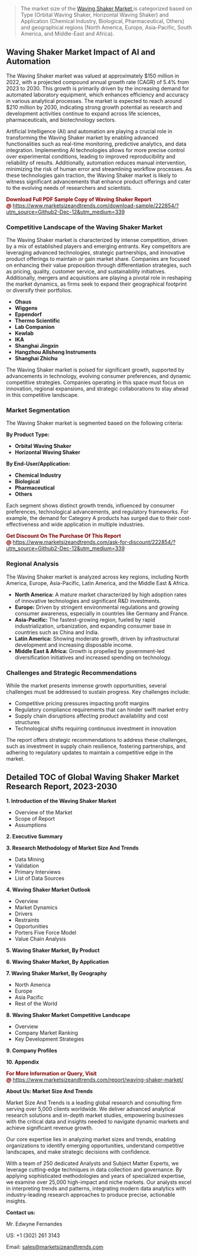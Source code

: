 <blockquote><p>The market size of the <a href="https://www.marketsizeandtrends.com/download-sample/222854/?utm_source=Github2-Dec-12&amp;utm_medium=339" target="_blank">Waving Shaker Market </a>is categorized based on Type (Orbital Waving Shaker, Horizontal Waving Shaker) and Application (Chemical Industry, Biological, Pharmaceutical, Others) and geographical regions (North America, Europe, Asia-Pacific, South America, and Middle-East and Africa).</p></blockquote><p><h2>Waving Shaker Market Impact of AI and Automation</h2><p>The Waving Shaker market was valued at approximately $150 million in 2022, with a projected compound annual growth rate (CAGR) of 5.4% from 2023 to 2030. This growth is primarily driven by the increasing demand for automated laboratory equipment, which enhances efficiency and accuracy in various analytical processes. The market is expected to reach around $210 million by 2030, indicating strong growth potential as research and development activities continue to expand across life sciences, pharmaceuticals, and biotechnology sectors.</p><p>Artificial Intelligence (AI) and automation are playing a crucial role in transforming the Waving Shaker market by enabling advanced functionalities such as real-time monitoring, predictive analytics, and data integration. Implementing AI technologies allows for more precise control over experimental conditions, leading to improved reproducibility and reliability of results. Additionally, automation reduces manual intervention, minimizing the risk of human error and streamlining workflow processes. As these technologies gain traction, the Waving Shaker market is likely to witness significant advancements that enhance product offerings and cater to the evolving needs of researchers and scientists.</p></p><p><strong><span style="color: #800000;">Download Full PDF Sample Copy of Waving Shaker Report @</span>&nbsp;</strong><a href="https://www.marketsizeandtrends.com/download-sample/222854/?utm_source=Github2-Dec-12&amp;utm_medium=339">https://www.marketsizeandtrends.com/download-sample/222854/?utm_source=Github2-Dec-12&amp;utm_medium=339</a></p><h3>Competitive Landscape of the Waving Shaker Market</h3><p>The Waving Shaker market is characterized by intense competition, driven by a mix of established players and emerging entrants. Key competitors are leveraging advanced technologies, strategic partnerships, and innovative product offerings to maintain or gain market share. Companies are focused on enhancing their value proposition through differentiation strategies, such as pricing, quality, customer service, and sustainability initiatives. Additionally, mergers and acquisitions are playing a pivotal role in reshaping the market dynamics, as firms seek to expand their geographical footprint or diversify their portfolios.</p><p><strong><p><ul><li>Ohaus </li><li> Wiggens </li><li> Eppendorf </li><li> Thermo Scientific </li><li> Lab Companion </li><li> Kewlab </li><li> IKA </li><li> Shanghai Jingxin </li><li> Hangzhou Allsheng Instruments </li><li> Shanghai Zhichu</p></li></ul></p></strong></p><p>The Waving Shaker market is poised for significant growth, supported by advancements in technology, evolving consumer preferences, and dynamic competitive strategies. Companies operating in this space must focus on innovation, regional expansions, and strategic collaborations to stay ahead in this competitive landscape.</p><h3>Market Segmentation</h3><p>The Waving Shaker market is segmented based on the following criteria:</p><p><strong>By Product Type:</strong></p><p><strong><p><ul><li>Orbital Waving Shaker </li><li> Horizontal Waving Shaker</p></li></ul></p></strong></p><p><strong>By End-User/Application:</strong></p><p><strong><p><ul><li>Chemical Industry </li><li> Biological </li><li> Pharmaceutical </li><li> Others</p></li></ul></p></strong></p><p>Each segment shows distinct growth trends, influenced by consumer preferences, technological advancements, and regulatory frameworks. For example, the demand for Category A products has surged due to their cost-effectiveness and wide application in multiple industries.</p><p><strong><span style="color: #800000;">Get Discount On The Purchase Of This Report @&nbsp;</span></strong><a href="https://www.marketsizeandtrends.com/ask-for-discount/222854/?utm_source=Github2-Dec-12&amp;utm_medium=339">https://www.marketsizeandtrends.com/ask-for-discount/222854/?utm_source=Github2-Dec-12&amp;utm_medium=339</a></p><h3>Regional Analysis</h3><p>The Waving Shaker market is analyzed across key regions, including North America, Europe, Asia-Pacific, Latin America, and the Middle East &amp; Africa.</p><ul><li><strong>North America:</strong> A mature market characterized by high adoption rates of innovative technologies and significant R&amp;D investments.</li><li><strong>Europe:</strong> Driven by stringent environmental regulations and growing consumer awareness, especially in countries like Germany and France.</li><li><strong>Asia-Pacific:</strong> The fastest-growing region, fueled by rapid industrialization, urbanization, and expanding consumer base in countries such as China and India.</li><li><strong>Latin America:</strong> Showing moderate growth, driven by infrastructural development and increasing disposable income.</li><li><strong>Middle East &amp; Africa:</strong> Growth is propelled by government-led diversification initiatives and increased spending on technology.</li></ul><h3>Challenges and Strategic Recommendations</h3><p>While the market presents immense growth opportunities, several challenges must be addressed to sustain progress. Key challenges include:</p><ul><li>Competitive pricing pressures impacting profit margins</li><li>Regulatory compliance requirements that can hinder swift market entry</li><li>Supply chain disruptions affecting product availability and cost structures</li><li>Technological shifts requiring continuous investment in innovation</li></ul><p>The report offers strategic recommendations to address these challenges, such as investment in supply chain resilience, fostering partnerships, and adhering to regulatory updates to maintain a competitive edge in the market.</p><h2>Detailed TOC of Global Waving Shaker Market Research Report, 2023-2030</h2><p><strong>1. Introduction of the Waving Shaker Market</strong></p><ul><li>Overview of the Market</li><li>Scope of Report</li><li>Assumptions&nbsp;</li></ul><p><strong>2. Executive Summary</strong></p><p><strong>3. Research Methodology of <strong>Market Size And Trends</strong></strong></p><ul><li>Data Mining</li><li>Validation</li><li>Primary Interviews</li><li>List of Data Sources&nbsp;</li></ul><p><strong>4. Waving Shaker Market Outlook</strong></p><ul><li>Overview</li><li>Market Dynamics</li><li>Drivers</li><li>Restraints</li><li>Opportunities</li><li>Porters Five Force Model</li><li>Value Chain Analysis&nbsp;</li></ul><p><strong>5. Waving Shaker Market, By Product</strong></p><p><strong>6. Waving Shaker Market, By Application</strong></p><p><strong>7. Waving Shaker Market, By Geography</strong></p><ul><li>North America</li><li>Europe</li><li>Asia Pacific</li><li>Rest of the World&nbsp;</li></ul><p><strong>8. Waving Shaker Market Competitive Landscape</strong></p><ul><li>Overview</li><li>Company Market Ranking</li><li>Key Development Strategies&nbsp;</li></ul><p><strong>9. Company Profiles</strong></p><p><strong>10. Appendix</strong></p><p><strong><span style="color: #800000;">For More Information or Query, Visit @&nbsp;</span></strong><a href="https://www.marketsizeandtrends.com/report/waving-shaker-market/">https://www.marketsizeandtrends.com/report/waving-shaker-market/</a></p><p></p><p><strong>About Us:&nbsp;Market Size And Trends</strong></p><p>Market Size And Trends&nbsp;is a leading global research and consulting firm serving over 5,000 clients worldwide. We deliver advanced analytical research solutions and in-depth market studies, empowering businesses with the critical data and insights needed to navigate dynamic markets and achieve significant revenue growth.</p><p>Our core expertise lies in analyzing market sizes and trends, enabling organizations to identify emerging opportunities, understand competitive landscapes, and make strategic decisions with confidence.</p><p>With a team of 250 dedicated Analysts and Subject Matter Experts, we leverage cutting-edge techniques in data collection and governance. By applying sophisticated methodologies and years of specialized expertise, we examine over 25,000 high-impact and niche markets. Our analysts excel in interpreting trends and patterns, integrating modern data analytics with industry-leading research approaches to produce precise, actionable insights.</p><p><strong>Contact us:</strong></p><p>Mr. Edwyne Fernandes</p><p>US: +1 (302) 261 3143</p><p>Email: <a href="mailto:sales@marketsizeandtrends.com">sales@marketsizeandtrends.com</a>&nbsp;</p>
